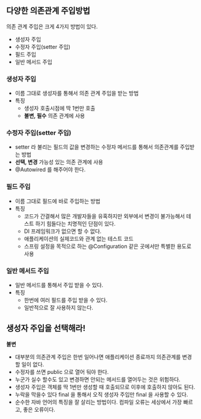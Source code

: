 ## 다양한 의존관계 주입방법
의존 관계 주입은 크게 4가지 방법이 있다.
- 생성자 주입
- 수정자 주입(setter 주입)
- 필드 주입
- 일반 메서드 주입

### 생성자 주입
- 이름 그대로 생성자를 통해서 의존 관계 주입을 받는 방법
- 특징
  - 생성자 호출시점에 딱 1번만 호출
  - **불변, 필수** 의존 관계에 사용

### 수정자 주입(setter 주입)
- setter 라 불리는 필드의 값을 변경하는 수정자 메서드를 통해서 의존관계를 주입받는 방법
- **선택, 변경** 가능성 있는 의존 관계에 사용
- @Autowired 를 해주어야 한다. 

### 필드 주입
- 이름 그대로 필드에 바로 주입하는 방법
- 특징
  - 코드가 간결해서 많은 개발자들을 유혹하지만 외부에서 변경이 불가능해서 테스트 하기
  힘들다는 치명적인 단점이 있다.
  - DI 프레임워크가 없으면 할 수 없다.
  - 애플리케이션의 실제코드와 관계 없는 테스트 코드
  - 스프링 설정을 목적으로 하는 @Configuration 같은 곳에서만 특별한 용도로 사용

### 일반 메서드 주입
- 일반 메서드를 통해서 주입 받을 수 있다.
- 특징
  - 한번에 여러 필드를 주입 받을 수 있다.
  - 일반적으로 잘 사용하지 않는다.


## 생성자 주입을 선택해라!
**불변**
- 대부분의 의존관계 주입은 한번 일어나면 애플리케이션 종료까지 의존관계를 변경할 일이 없다.
- 수정자를 쓰면 public 으로 열어 둬야 한다.
- 누군가 실수 할수도 있고 변경하면 안되는 메서드를 열어두는 것은 위험하다.
- 생성자 주입은 객체를 딱 1번만 생성할 때 호출되므로 이후에 호출하지 않아도 된다.
- 누락을 막을수 있다 final 을 통해서 오직 생성자 주입만 final 을 사용할 수 있다.
- 순수한 자바 언어의 특징을 잘 살리는 방법이다. 컴파일 오류는 세상에서 가장 빠르고, 좋은 오류이다.
